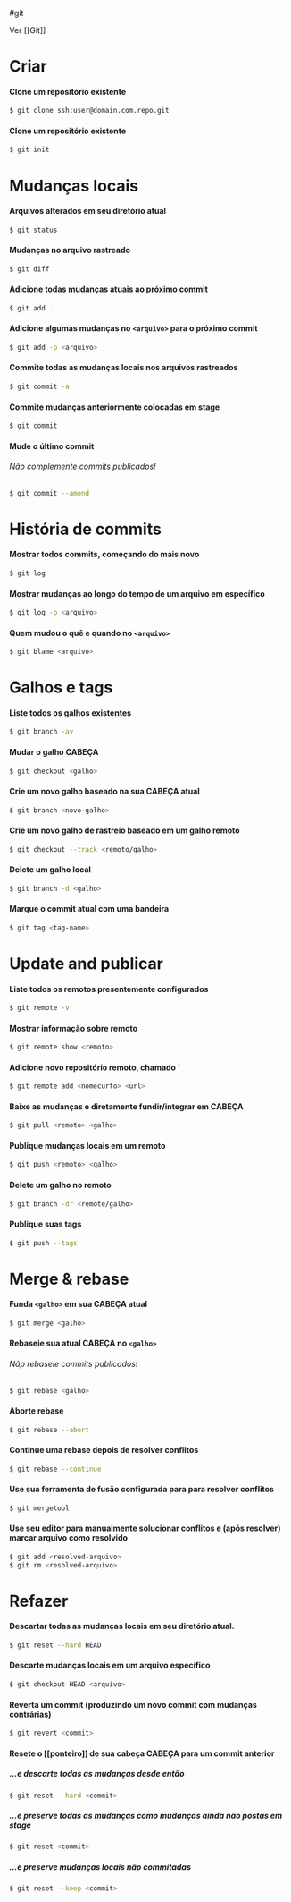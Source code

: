 #git 

Ver [[Git]]

# Criar
#### Clone um repositório existente
```bash
$ git clone ssh:user@domain.com.repo.git
```

#### Clone um repositório existente
```bash
$ git init
```

# Mudanças locais
#### Arquivos alterados em seu diretório atual
```bash
$ git status
```

#### Mudanças no arquivo rastreado
```bash
$ git diff
```

#### Adicione todas mudanças atuais ao próximo commit
```bash
$ git add .
```

#### Adicione algumas mudanças no `<arquivo>` para o próximo commit

```bash
$ git add -p <arquivo>
```

#### Commite todas as mudanças locais nos arquivos rastreados
```bash
$ git commit -a
```

#### Commite mudanças anteriormente colocadas em stage
```bash
$ git commit
```

#### Mude o último commit
###### *Não complemente commits publicados!*
```bash
$ git commit --amend
```

# História de commits
#### Mostrar todos commits, começando do mais novo
```bash
$ git log
```

#### Mostrar mudanças ao longo do tempo de um arquivo em específico
```bash
$ git log -p <arquivo>
```

#### Quem mudou o quê e quando no `<arquivo>`
```bash
$ git blame <arquivo>
```

# Galhos e tags
#### Liste todos os galhos existentes
```bash
$ git branch -av
```

#### Mudar o galho CABEÇA
```bash
$ git checkout <galho>
```

#### Crie um novo galho baseado na sua CABEÇA atual
```bash
$ git branch <novo-galho>
```

#### Crie um novo galho de rastreio baseado em um galho remoto 
```bash
$ git checkout --track <remoto/galho>
```

#### Delete um galho local
```bash
$ git branch -d <galho>
```

#### Marque o commit atual com uma bandeira
```bash
$ git tag <tag-name>
```

# Update and publicar
#### Liste todos os remotos presentemente configurados
```bash
$ git remote -v
```

#### Mostrar informação sobre remoto
```bash
$ git remote show <remoto>
```

#### Adicione novo repositório remoto, chamado `<remoto>
```bash
$ git remote add <nomecurto> <url>
```

#### Baixe as mudanças e diretamente fundir/integrar em CABEÇA
```bash
$ git pull <remoto> <galho>
```

#### Publique mudanças locais em um remoto
```bash
$ git push <remoto> <galho>
```

#### Delete um galho no remoto
```bash
$ git branch -dr <remote/galho>
```

#### Publique suas tags
```bash
$ git push --tags
```

# Merge & rebase
#### Funda `<galho>` em sua CABEÇA atual
```bash
$ git merge <galho>
```

#### Rebaseie sua atual CABEÇA no `<galho>`
###### *Nãp rebaseie commits publicados!*
```bash
$ git rebase <galho>
```

#### Aborte rebase
```bash
$ git rebase --abort
```

#### Continue uma rebase depois de resolver conflitos
```bash
$ git rebase --continue
```

#### Use sua ferramenta de fusão configurada para para resolver conflitos
```bash
$ git mergetool
```

#### Use seu editor para manualmente solucionar conflitos e (após resolver) marcar arquivo como resolvido
```bash
$ git add <resolved-arquivo>
$ git rm <resolved-arquivo>
```

# Refazer
#### Descartar todas as mudanças locais em seu diretório atual. 
```bash
$ git reset --hard HEAD
```
#### Descarte mudanças locais em um arquivo específico
```bash
$ git checkout HEAD <arquivo>
```

#### Reverta um commit (produzindo um novo commit com mudanças contrárias)
```bash
$ git revert <commit>
```

#### Resete o [[ponteiro]] de sua cabeça CABEÇA para um commit anterior
##### ...e descarte todas as mudanças desde então
```bash
$ git reset --hard <commit>
```
##### ...e preserve todas as mudanças como mudanças ainda não postas em stage
```bash
$ git reset <commit>
```
##### ...e preserve mudanças locais não commitadas
```bash
$ git reset --keep <commit>
```

